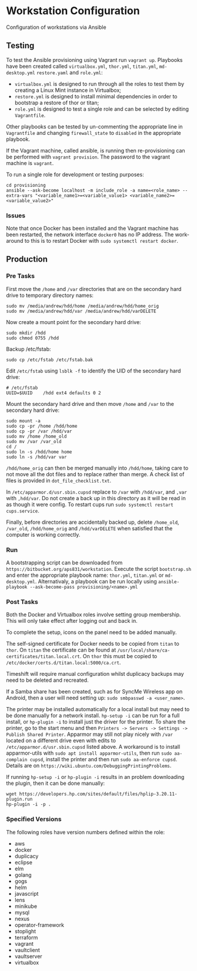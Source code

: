 # Workstation Configuration
Configuration of workstations via Ansible

## Testing
To test the Ansible provisioning using Vagrant run `vagrant up`.  Playbooks have been created called `virtualbox.yml`, `thor.yml`, `titan.yml`, `md-desktop.yml` `restore.yaml` and `role.yml`:

* `virtualbox.yml` is designed to run through all the roles to test them by creating a Linux Mint instance in Virtualbox;
* `restore.yml` is designed to install minimal dependencies in order to bootstrap a restore of thor or titan;
* `role.yml` is designed to test a single role and can be selected by editing `Vagrantfile`.  

Other playbooks can be tested by un-commenting the appropriate line in `Vagrantfile` and changing `firewall_state` to `disabled` in the appropriate playbook.

If the Vagrant machine, called ansible, is running then re-provisioning can be performed with `vagrant provision`.  The password to the vagrant machine is `vagrant`.

To run a single role for development or testing purposes:

```
cd provisioning
ansible --ask-become localhost -m include_role -a name=<role_name> --extra-vars "<variable_name1>=<variable_value1> <variable_name2>=<variable_value2>"
```

### Issues
Note that once Docker has been installed and the Vagrant machine has been restarted, the network interface `docker0` has no IP address.  The work-around to this is to restart Docker with `sudo systemctl restart docker`.

## Production

### Pre Tasks
First move the `/home` and `/var` directories that are on the secondary hard drive to temporary directory names:

```
sudo mv /media/andrew/hdd/home /media/andrew/hdd/home_orig
sudo mv /media/andrew/hdd/var /media/andrew/hdd/varDELETE
```

Now create a mount point for the secondary hard drive:

```
sudo mkdir /hdd
sudo chmod 0755 /hdd
```

Backup /etc/fstab:

```
sudo cp /etc/fstab /etc/fstab.bak
```

Edit `/etc/fstab` using `lsblk -f` to identify the UID of the secondary hard drive:

```
# /etc/fstab
UUID=$UUID    /hdd ext4 defaults 0 2
```

Mount the secondary hard drive and then move `/home` and `/var` to the secondary hard drive:

```
sudo mount -a
sudo cp -pr /home /hdd/home
sudo cp -pr /var /hdd/var
sudo mv /home /home_old
sudo mv /var /var_old
cd /
sudo ln -s /hdd/home home
sudo ln -s /hdd/var var
```

`/hdd/home_orig` can then be merged manually into `/hdd/home`, taking care to not move all the dot files and to replace rather than merge.  A check list of files is provided in `dot_file_checklist.txt`.

In `/etc/apparmor.d/usr.sbin.cupsd` replace to `/var` with `/hdd/var`, and `,var` with `,hdd/var`.  Do not create a back up in this directory as it will be read in as though it were config.  To restart cups run `sudo systemctl restart cups.service`.

Finally, before directories are accidentally backed up, delete `/home_old`, `/var_old`, `/hdd/home_orig` and `/hdd/varDELETE` when satisfied that the computer is working correctly.

### Run
A bootstrapping script can be downloaded from `https://bitbucket.org/aps831/workstation`.  Execute the script `bootstrap.sh` and enter the appropriate playbook name: `thor.yml`, `titan.yml` or `md-desktop.yml`.  Alternativaly, a playbook can be run locally using `ansible-playbook --ask-become-pass provisioning/<name>.yml`

### Post Tasks
Both the Docker and Virtualbox roles involve setting group membership.  This will only take effect after logging out and back in.

To complete the setup, icons on the panel need to be added manually.

The self-signed certificate for Docker needs to be copied from `titan` to `thor`.  On `titan` the certificate can be found at `/usr/local/share/ca-certificates/titan.local.crt`.  On `thor` this must be copied to `/etc/docker/certs.d/titan.local:5000/ca.crt`.  

Timeshift will require manual configuration whilst duplicacy backups may need to be deleted and recreated.

If a Samba share has been created, such as for SyncMe Wireless app on Android, then a user will need setting up: `sudo smbpasswd -a <user_name>`.

The printer may be installed automatically for a local install but may need to be done manually for a network install.  `hp-setup -i` can be run for a full install, or `hp-plugin -i` to install just the driver for the printer.  To share the printer, go to the start menu and then `Printers -> Servers -> Settings -> Publish Shared Printer`.  Apparmor may still not play nicely with `/var` located on a different drive even with edits to `/etc/apparmor.d/usr.sbin.cupsd` listed above.  A workaround is to install apparmor-utils with `sudo apt install apparmor-utils`, then run `sudo aa-complain cupsd`, install the printer and then run `sudo aa-enforce cupsd`.  Details are on `https://wiki.ubuntu.com/DebuggingPrintingProblems`.

If running `hp-setup -i` or `hp-plugin -i` results in an problem downloading the plugin, then it can be done manually:
```
wget https://developers.hp.com/sites/default/files/hplip-3.20.11-plugin.run
hp-plugin -i -p .
```

### Specified Versions
The following roles have version numbers defined within the role:

* aws
* docker
* duplicacy
* eclipse
* elm
* golang
* gogs
* helm
* javascript
* lens
* minikube
* mysql
* nexus
* operator-framework
* stoplight
* terraform
* vagrant
* vaultclient
* vaultserver
* virtualbox
